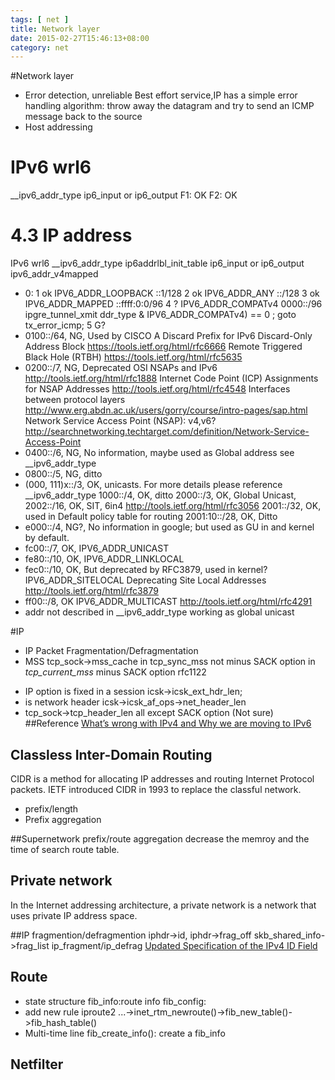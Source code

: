```yaml
---
tags: [ net ] 
title: Network layer
date: 2015-02-27T15:46:13+08:00 
category: net
---
```




#Network layer
* Error detection, unreliable
Best effort service,IP has a simple error handling algorithm: 
throw away the datagram and try to send an ICMP message back to the source
* Host addressing

# IPv6 wrl6 
__ipv6_addr_type
ip6_input or ip6_output
F1: OK
F2: OK 

# 4.3 IP address
IPv6 wrl6 
__ipv6_addr_type
ip6addrlbl_init_table
ip6_input or ip6_output
ipv6_addr_v4mapped
* 0: 
1 ok IPV6_ADDR_LOOPBACK ::1/128 
2 ok IPV6_ADDR_ANY ::/128
3 ok IPV6_ADDR_MAPPED ::ffff:0:0/96
4 ? IPV6_ADDR_COMPATv4  0000::/96 ipgre_tunnel_xmit ddr_type & IPV6_ADDR_COMPATv4) == 0 ; goto tx_error_icmp;
5 G?  
* 0100::/64, NG, Used by CISCO
A Discard Prefix for IPv6
Discard-Only Address Block
https://tools.ietf.org/html/rfc6666
 Remote Triggered Black Hole (RTBH)
https://tools.ietf.org/html/rfc5635
* 0200::/7,  NG, Deprecated
OSI NSAPs and IPv6
http://tools.ietf.org/html/rfc1888
Internet Code Point (ICP) Assignments for NSAP Addresses
http://tools.ietf.org/html/rfc4548
Interfaces between protocol layers
http://www.erg.abdn.ac.uk/users/gorry/course/intro-pages/sap.html
Network Service Access Point (NSAP): v4,v6?
http://searchnetworking.techtarget.com/definition/Network-Service-Access-Point
* 0400::/6, NG, No information, maybe used as Global address see __ipv6_addr_type
* 0800::/5, NG, ditto
* (000, 111)x::/3, OK, unicasts. For more details please reference __ipv6_addr_type
1000::/4, OK, ditto
2000::/3, OK, Global Unicast, 
2002::/16, OK, SIT, 6in4
http://tools.ietf.org/html/rfc3056
2001::/32, OK, used in Default policy table for routing
2001:10::/28, OK, Ditto
* e000::/4, NG?, No information in google; but used as GU in and kernel by default.
* fc00::/7, OK,
IPV6_ADDR_UNICAST
* fe80::/10, OK, 
IPV6_ADDR_LINKLOCAL
* fec0::/10, OK, But deprecated by RFC3879, used in kernel?
IPV6_ADDR_SITELOCAL
Deprecating Site Local Addresses
http://tools.ietf.org/html/rfc3879
* ff00::/8, OK
IPV6_ADDR_MULTICAST
http://tools.ietf.org/html/rfc4291
* addr not described in __ipv6_addr_type working as global unicast

#IP
* IP Packet Fragmentation/Defragmentation
* MSS tcp_sock->mss_cache in tcp_sync_mss not minus SACK option
	in *tcp_current_mss* minus SACK option
rfc1122
+ IP option is  fixed in a session icsk->icsk_ext_hdr_len;
+ is network header icsk->icsk_af_ops->net_header_len
+ tcp_sock->tcp_header_len all except SACK option (Not sure)
##Reference
[What’s wrong with IPv4 and Why we are moving to IPv6](http://www.tecmint.com/ipv4-and-ipv6-comparison/)

## Classless Inter-Domain Routing
CIDR is a method for allocating IP addresses and routing Internet Protocol packets. 
IETF introduced CIDR in 1993 to replace the classful network.
* prefix/length
* Prefix aggregation

##Supernetwork
prefix/route aggregation
decrease the memroy and the time of search route table.

## Private network
In the Internet addressing architecture, a private network is a network that uses private IP address space.

##IP fragmention/defragmention
iphdr->id, iphdr->frag_off
skb_shared_info->frag_list 
ip_fragment/ip_defrag
[Updated Specification of the IPv4 ID Field](http://tools.ietf.org/html/rfc6864)

## Route
* state structure
fib_info:route info
fib_config:
* add new rule
iproute2 ...->inet_rtm_newroute()->fib_new_table()->fib_hash_table()
* Multi-time line
fib_create_info(): create a fib_info
## Netfilter
